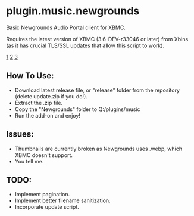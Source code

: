 # plugin.music.newgrounds
Basic Newgrounds Audio Portal client for XBMC.

[](/release/default.tbn)

Requires the latest version of XBMC (3.6-DEV-r33046 or later) from Xbins (as it has crucial TLS/SSL updates that allow this script to work).

[1](/screenshots/1.png)
[2](/screenshots/2.png)
[3](/screenshots/3.png)

## How To Use:
- Download latest release file, or "release" folder from the repository (delete update.zip if you do!).
- Extract the .zip file.
- Copy the "Newgrounds" folder to Q:/plugins/music
- Run the add-on and enjoy!

## Issues:
- Thumbnails are currently broken as Newgrounds uses .webp, which XBMC doesn't support.
- You tell me.

## TODO:
- Implement pagination.
- Implement better filename sanitization.
- Incorporate update script.
